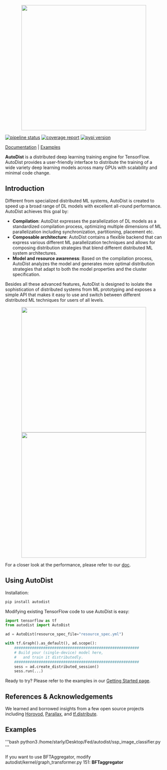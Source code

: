
<p align="center"><img src="docs/_static/img/logo.png" width=400 /></p>

[![pipeline status](https://img.shields.io/badge/dynamic/json?url=https://jenkins.petuum.io/job/AutoDist/job/master/lastCompletedBuild/api/json&label=build&query=$.result&color=informational)](https://jenkins.petuum.io/job/AutoDist/job/master/)
[![coverage report](https://img.shields.io/badge/dynamic/json?url=https://jenkins.petuum.io/job/AutoDist/job/master/lastSuccessfulBuild/artifact/coverage-report/jenkinscovdata.json&label=coverage&query=$.total_coverage_pct&color=green)](https://jenkins.petuum.io/job/AutoDist/job/master/lastSuccessfulBuild/artifact/)
[![pypi version](https://img.shields.io/pypi/v/autodist?color=9cf)](https://pypi.org/project/autodist/)

[Documentation](https://petuum.github.io/autodist) |
[Examples](https://github.com/petuum/autodist/tree/master/examples/benchmark)

**AutoDist** is a distributed deep learning training engine for TensorFlow. AutoDist provides a user-friendly interface to distribute the training of a wide variety deep learning models across many GPUs with scalability and minimal code change.

## Introduction
Different from specialized distributed ML systems, AutoDist is created to speed up a broad range of DL models with excellent all-round performance.
AutoDist achieves this goal by:
- **Compilation**: AutoDist expresses the parallelization of DL models as a standardized compilation process, optimizing multiple dimensions of ML
parallelization including synchronization, partitioning, placement etc.
- **Composable architecture**: AutoDist contains a flexible backend that can express various different ML parallelization techniques and
allows for composing distribution strategies that blend different distributed ML system architectures.
- **Model and resource awareness**: Based on the compilation process, AutoDist analyzes the model and generates more optimal distribution strategies that
adapt to both the model properties and the cluster specification.

Besides all these advanced features, AutoDist is designed to isolate the sophistication of distributed systems
from ML prototyping and exposes a simple API that makes it easy to use and switch between different distributed ML techniques
for users of all levels.

<p align="center"><img src="docs/_static/img/Figure1.png" width=400 /><img src="docs/_static/img/Figure2.png" width=400 /></p>

For a closer look at the performance, please refer to our [doc](https://petuum.github.io/autodist/usage/performance.html).

## Using AutoDist

Installation:

```bash
pip install autodist
```

Modifying existing TensorFlow code to use AutoDist is easy:

```python
import tensorflow as tf
from autodist import AutoDist

ad = AutoDist(resource_spec_file="resource_spec.yml")

with tf.Graph().as_default(), ad.scope():
    ########################################################
    # Build your (single-device) model here,
    #   and train it distributedly.
    ########################################################
    sess = ad.create_distributed_session()
    sess.run(...)
```
Ready to try? Please refer to the examples in our [Getting Started page](https://petuum.github.io/autodist/usage/tutorials/getting-started.html).

## References & Acknowledgements

We learned and borrowed insights from a few open source projects
including
[Horovod](https://github.com/horovod/horovod),
[Parallax](https://github.com/snuspl/parallax),
and [tf.distribute](https://github.com/tensorflow/tensorflow/tree/master/tensorflow/python/distribute).

## Examples

'''bash
python3 /home/starly/Desktop/Fed/autodist/ssp_image_classifier.py
'''

If you want to use BFTAggregator, modify autodist/kernel/graph_transformer.py 151: **BFTaggregator**  
